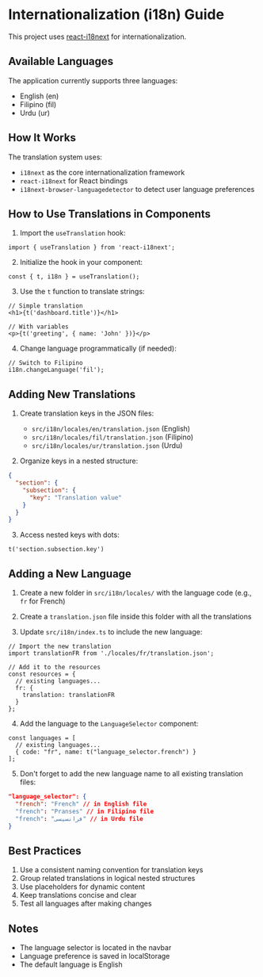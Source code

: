 # Internationalization (i18n) Guide

This project uses [react-i18next](https://react.i18next.com/) for internationalization. 

## Available Languages

The application currently supports three languages:
- English (en)
- Filipino (fil)
- Urdu (ur)

## How It Works

The translation system uses:
- `i18next` as the core internationalization framework
- `react-i18next` for React bindings
- `i18next-browser-languagedetector` to detect user language preferences

## How to Use Translations in Components

1. Import the `useTranslation` hook:
```tsx
import { useTranslation } from 'react-i18next';
```

2. Initialize the hook in your component:
```tsx
const { t, i18n } = useTranslation();
```

3. Use the `t` function to translate strings:
```tsx
// Simple translation
<h1>{t('dashboard.title')}</h1>

// With variables
<p>{t('greeting', { name: 'John' })}</p>
```

4. Change language programmatically (if needed):
```tsx
// Switch to Filipino
i18n.changeLanguage('fil');
```

## Adding New Translations

1. Create translation keys in the JSON files:
   - `src/i18n/locales/en/translation.json` (English)
   - `src/i18n/locales/fil/translation.json` (Filipino)
   - `src/i18n/locales/ur/translation.json` (Urdu)

2. Organize keys in a nested structure:
```json
{
  "section": {
    "subsection": {
      "key": "Translation value"
    }
  }
}
```

3. Access nested keys with dots:
```tsx
t('section.subsection.key')
```

## Adding a New Language

1. Create a new folder in `src/i18n/locales/` with the language code (e.g., `fr` for French)

2. Create a `translation.json` file inside this folder with all the translations

3. Update `src/i18n/index.ts` to include the new language:
```tsx
// Import the new translation
import translationFR from './locales/fr/translation.json';

// Add it to the resources
const resources = {
  // existing languages...
  fr: {
    translation: translationFR
  }
};
```

4. Add the language to the `LanguageSelector` component:
```tsx
const languages = [
  // existing languages...
  { code: "fr", name: t("language_selector.french") }
];
```

5. Don't forget to add the new language name to all existing translation files:
```json
"language_selector": {
  "french": "French" // in English file
  "french": "Pranses" // in Filipino file
  "french": "فرانسیسی" // in Urdu file
}
```

## Best Practices

1. Use a consistent naming convention for translation keys
2. Group related translations in logical nested structures
3. Use placeholders for dynamic content
4. Keep translations concise and clear
5. Test all languages after making changes

## Notes

- The language selector is located in the navbar
- Language preference is saved in localStorage
- The default language is English 